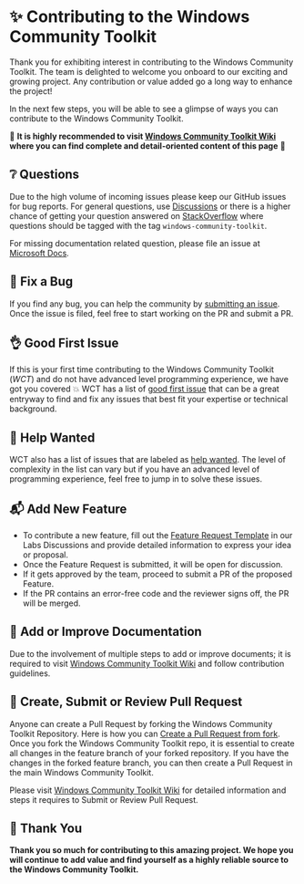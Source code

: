 # ✨ Contributing to the Windows Community Toolkit

Thank you for exhibiting interest in contributing to the Windows Community Toolkit. The team is delighted to welcome you onboard to our exciting and growing project. Any contribution or value added go a long way to enhance the project!

In the next few steps, you will be able to see a glimpse of ways you can contribute to the Windows Community Toolkit.

🚨 **It is highly recommended to visit [Windows Community Toolkit Wiki](https://aka.ms/wct/wiki) where you can find complete and detail-oriented content of this page** 🚨

## ❔ Questions <a name="question"></a>

Due to the high volume of incoming issues please keep our GitHub issues for bug reports. For general questions, use [Discussions](https://github.com/CommunityToolkit/Windows/discussions) or there is a higher chance of getting your question answered on [StackOverflow](https://stackoverflow.com/questions/tagged/windows-community-toolkit) where questions should be tagged with the tag `windows-community-toolkit`.

For missing documentation related question, please file an issue at [Microsoft Docs](https://github.com/MicrosoftDocs/CommunityToolkit/issues).

## 🐛 Fix a Bug <a name="bug"></a>

If you find any bug, you can help the community by [submitting an issue](https://github.com/CommunityToolkit/Windows/issues/new?template=bug_report.md&labels=bug+:bug:&title=[Bug]). Once the issue is filed, feel free to start working on the PR and submit a PR.

## 👌 Good First Issue <a name="issue"></a>

If this is your first time contributing to the Windows Community Toolkit (_WCT_) and do not have advanced level programming experience, we have got you covered 💥 WCT has a list of [good first issue](https://github.com/CommunityToolkit/Windows/labels/good%20first%20issue) that can be a great entryway to find and fix any issues that best fit your expertise or technical background.

## 🙋 Help Wanted <a name="help"></a>

WCT also has a list of issues that are labeled as [help wanted](https://github.com/CommunityToolkit/Windows/labels/help%20wanted). The level of complexity in the list can vary but if you have an advanced level of programming experience, feel free to jump in to solve these issues.

## 📬 Add New Feature <a name="feature"></a>

* To contribute a new feature, fill out the [Feature Request Template](https://github.com/CommunityToolkit/Labs-Windows/discussions) in our Labs Discussions and provide detailed information to express your idea or proposal.
* Once the Feature Request is submitted, it will be open for discussion.
* If it gets approved by the team, proceed to submit a PR of the proposed Feature.
* If the PR contains an error-free code and the reviewer signs off, the PR will be merged.

## 📝 Add or Improve Documentation <a name="docs"></a>

Due to the involvement of multiple steps to add or improve documents; it is required to visit [Windows Community Toolkit Wiki](https://aka.ms/wct/wiki) and follow contribution guidelines.

## 🚀 Create, Submit or Review Pull Request <a name="pr"></a>

Anyone can create a Pull Request by forking the Windows Community Toolkit Repository. Here is how you can [Create a Pull Request from fork](https://help.github.com/en/github/collaborating-with-issues-and-pull-requests/creating-a-pull-request-from-a-fork). Once you fork the Windows Community Toolkit repo, it is essential to create all changes in the feature branch of your forked repository. If you have the changes in the forked feature branch, you can then create a Pull Request in the main Windows Community Toolkit.

Please visit [Windows Community Toolkit Wiki](https://aka.ms/wct/wiki) for detailed information and steps it requires to Submit or Review Pull Request.

## 💙 Thank You

**Thank you so much for contributing to this amazing project. We hope you will continue to add value and find yourself as a highly reliable source to the Windows Community Toolkit.**
